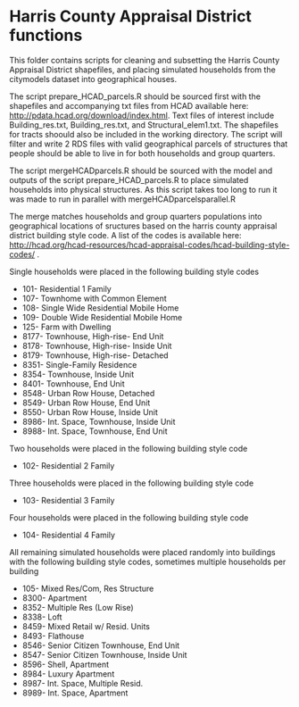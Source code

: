 # Harris County Appraisal District functions
This folder contains scripts for cleaning and subsetting the Harris County Appraisal District shapefiles, and placing simulated households from the citymodels dataset into geographical houses.

The script prepare_HCAD_parcels.R should be sourced first with the shapefiles and accompanying txt files from HCAD available here: http://pdata.hcad.org/download/index.html. Text files of interest include Building_res.txt, Building_res.txt, and Structural_elem1.txt. The shapefiles for tracts shoould also be included in the working directory. The script will filter and write 2 RDS files with valid geographical parcels of structures that people should be able to live in for both households and group quarters.

The script mergeHCADparcels.R should be sourced with the model and outputs of the script prepare_HCAD_parcels.R to place simulated households into physical structures. As this script takes too long to run it was made to run in parallel with mergeHCADparcelsparallel.R

The merge matches households and group quarters populations into geographical locations of sructures based on the harris county appraisal district building style code. A list of the codes is available here: http://hcad.org/hcad-resources/hcad-appraisal-codes/hcad-building-style-codes/ .

Single households were placed in the following building style codes
+ 101- Residential 1 Family
+ 107- Townhome with Common Element
+ 108- Single Wide Residential Mobile Home
+ 109- Double Wide Residential Mobile Home
+ 125- Farm with Dwelling
+ 8177- Townhouse, High-rise- End Unit
+ 8178- Townhouse, High-rise- Inside Unit
+ 8179- Townhouse, High-rise- Detached
+ 8351- Single-Family Residence
+ 8354- Townhouse, Inside Unit
+ 8401- Townhouse, End Unit
+ 8548-	Urban Row House, Detached
+ 8549-	Urban Row House, End Unit
+ 8550-	Urban Row House, Inside Unit
+ 8986- Int. Space, Townhouse, Inside Unit
+ 8988- Int. Space, Townhouse, End Unit

Two households were placed in the following building style code
+ 102- Residential 2 Family

Three households were placed in the following building style code
+ 103- Residential 3 Family

Four households were placed in the following building style code
+ 104- Residential 4 Family

All remaining simulated households were placed randomly into buildings with the following building style codes, sometimes multiple households per building
+ 105- Mixed Res/Com, Res Structure
+ 8300- Apartment
+ 8352- Multiple Res (Low Rise)
+ 8338- Loft
+ 8459- Mixed Retail w/ Resid. Units
+ 8493- Flathouse
+ 8546- Senior Citizen Townhouse, End Unit
+ 8547- Senior Citizen Townhouse, Inside Unit
+ 8596- Shell, Apartment
+ 8984- Luxury Apartment
+ 8987- Int. Space, Multiple Resid.
+ 8989- Int. Space, Apartment
